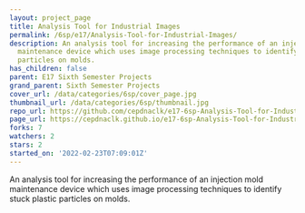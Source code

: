```yaml
---
layout: project_page
title: Analysis Tool for Industrial Images
permalink: /6sp/e17/Analysis-Tool-for-Industrial-Images/
description: An analysis tool for increasing the performance of an injection mold
  maintenance device which uses image processing techniques to identify stuck plastic
  particles on molds.
has_children: false
parent: E17 Sixth Semester Projects
grand_parent: Sixth Semester Projects
cover_url: /data/categories/6sp/cover_page.jpg
thumbnail_url: /data/categories/6sp/thumbnail.jpg
repo_url: https://github.com/cepdnaclk/e17-6sp-Analysis-Tool-for-Industrial-Images
page_url: https://cepdnaclk.github.io/e17-6sp-Analysis-Tool-for-Industrial-Images
forks: 7
watchers: 2
stars: 2
started_on: '2022-02-23T07:09:01Z'
---
```


An analysis tool for increasing the performance of an injection mold maintenance device which uses image processing techniques to identify stuck plastic particles on molds.